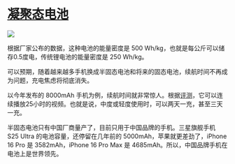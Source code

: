 # [凝聚态电池](https://github.com/jaaleng/jaaleng.github.io/issues/228)

![](https://pic.imgdd.cc/item/68711f2a535a7ba5d2b9a239.png)

根据厂家公布的数据，这种电池的能量密度是 500 Wh/kg，也就是每公斤可以储存0.5度电，传统锂电池的能量密度是 250 Wh/kg。

可以预期，随着越来越多手机换成半固态电池和将来的固态电池，续航时间不再成为问题，充电焦虑将彻底消失。

以今年发布的 8000mAh 手机为例，续航时间就非常惊人。根据[评测](https://www.sohu.com/a/905525880_115831)，它可以连续播放25小时的视频。也就是说，中度或轻度使用时，可以两天一充，甚至三天一充。

半固态电池只有中国厂商量产了，目前只用于中国品牌的手机。三星旗舰手机 S25 Ultra 的电池容量，还停留在几年前的 5000mAh，苹果就更差劲了，iPhone 16 Pro 是 3582mAh，iPhone 16 Pro Max 是 4685mAh。所以，中国品牌手机在电池上是世界领先。
